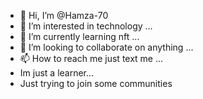 - 👋 Hi, I’m @Hamza-70
- 👀 I’m interested in technology ...
- 🌱 I’m currently learning nft ...
- 💞️ I’m looking to collaborate on anything ...
- 📫 How to reach me just text me ...
- Im just a learner...
-  Just trying to join some communities <!---
Hamza-70/Hamza-70 is a ✨ special ✨ repository because its `README.md` (this file) appears on your GitHub profile.
You can click the Preview link to take a look at your changes.
--->
